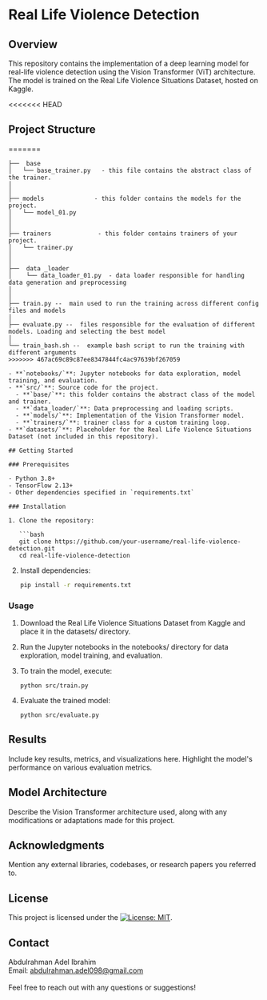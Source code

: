 
# Real Life Violence Detection

## Overview

This repository contains the implementation of a deep learning model for real-life violence detection using the Vision Transformer (ViT) architecture. The model is trained on the Real Life Violence Situations Dataset, hosted on Kaggle.

<<<<<<< HEAD
## Project Structure
=======
```
├──  base
│   └── base_trainer.py   - this file contains the abstract class of the trainer.
│
│
├── models              - this folder contains the models for the project.
│   └── model_01.py
│
│
├── trainers             - this folder contains trainers of your project.
│   └── trainer.py
│   
│  
├──  data _loader  
│    └── data_loader_01.py  - data loader responsible for handling data generation and preprocessing
│
│
├── train.py --  main used to run the training across different config files and models
│
├── evaluate.py --  files responsible for the evaluation of different models. Loading and selecting the best model
│ 
└── train_bash.sh --  example bash script to run the training with different arguments
>>>>>>> 467ac69c89c87ee8347844fc4ac97639bf267059

- **`notebooks/`**: Jupyter notebooks for data exploration, model training, and evaluation.
- **`src/`**: Source code for the project.
  - **`base/`**: this folder contains the abstract class of the model and trainer.
  - **`data_loader/`**: Data preprocessing and loading scripts.
  - **`models/`**: Implementation of the Vision Transformer model.
  - **`trainers/`**: trainer class for a custom training loop.
- **`datasets/`**: Placeholder for the Real Life Violence Situations Dataset (not included in this repository).

## Getting Started

### Prerequisites

- Python 3.8+
- TensorFlow 2.13+
- Other dependencies specified in `requirements.txt`

### Installation

1. Clone the repository:

   ```bash
   git clone https://github.com/your-username/real-life-violence-detection.git
   cd real-life-violence-detection
   ```
2. Install dependencies:
     
     ```bash
     pip install -r requirements.txt
     ```
### Usage

1. Download the Real Life Violence Situations Dataset from Kaggle and place it in the datasets/ directory.

2. Run the Jupyter notebooks in the notebooks/ directory for data exploration, model training, and evaluation.

3. To train the model, execute:
     ```
     python src/train.py
     ```
4. Evaluate the trained model:
     ```
     python src/evaluate.py
     ```
     
## Results

Include key results, metrics, and visualizations here. Highlight the model's performance on various evaluation metrics.

## Model Architecture

Describe the Vision Transformer architecture used, along with any modifications or adaptations made for this project.

## Acknowledgments

Mention any external libraries, codebases, or research papers you referred to.

## License

This project is licensed under the [![License: MIT](https://img.shields.io/badge/License-MIT-yellow.svg)](https://opensource.org/licenses/MIT).

## Contact
Abdulrahman Adel Ibrahim<br>
Email: abdulrahman.adel098@gmail.com<br>
<br>
Feel free to reach out with any questions or suggestions!


 
